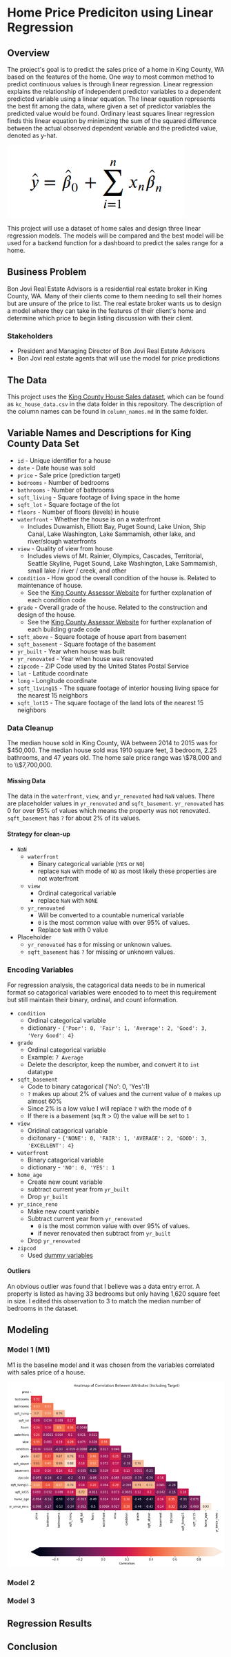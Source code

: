 # Home Price Prediciton using Linear Regression

## Overview
The project's goal is to predict the sales price of a home in King County, WA based on the features of the home. One way to most common method to predict continuous values is through linear regression. Linear regression explains the relationship of independent predictor variables to a dependent predicted variable using a linear equation. The linear equation represents the best fit among the data, where given a set of predictor variables the predicted value would be found.  Ordinary least squares linear regression finds this linear equation by minimizing the sum of the squared difference between the actual observed dependent variable and the predicted value, denoted as y-hat.

![Linear Equation](img/linear-eq.png)

This project will use a dataset of home sales and design three linear regression models. The models will be compared and the best model will be used for a backend function for a dashboard to predict the sales range for a home.

## Business Problem

Bon Jovi Real Estate Advisors is a residential real estate broker in King County, WA. Many of their clients come to them needing to sell their homes but are unsure of the price to list. The real estate broker wants us to design a model where they can take in the features of their client's home and determine which price to begin listing discussion with their client.

### Stakeholders
- President and Managing Director of Bon Jovi Real Estate Advisors
- Bon Jovi real estate agents that will use the model for price predictions

## The Data

This project uses the [King County House Sales dataset](https://www.kaggle.com/harlfoxem/housesalesprediction), which can be found as  `kc_house_data.csv` in the data folder in this repository. The description of the column names can be found in `column_names.md` in the same folder.

## Variable Names and Descriptions for King County Data Set
* `id` - Unique identifier for a house
* `date` - Date house was sold
* `price` - Sale price (prediction target)
* `bedrooms` - Number of bedrooms
* `bathrooms` - Number of bathrooms
* `sqft_living` - Square footage of living space in the home
* `sqft_lot` - Square footage of the lot
* `floors` - Number of floors (levels) in house
* `waterfront` - Whether the house is on a waterfront
  * Includes Duwamish, Elliott Bay, Puget Sound, Lake Union, Ship Canal, Lake Washington, Lake Sammamish, other lake, and river/slough waterfronts
* `view` - Quality of view from house
  * Includes views of Mt. Rainier, Olympics, Cascades, Territorial, Seattle Skyline, Puget Sound, Lake Washington, Lake Sammamish, small lake / river / creek, and other
* `condition` - How good the overall condition of the house is. Related to maintenance of house.
  * See the [King County Assessor Website](https://info.kingcounty.gov/assessor/esales/Glossary.aspx?type=r) for further explanation of each condition code
* `grade` - Overall grade of the house. Related to the construction and design of the house.
  * See the [King County Assessor Website](https://info.kingcounty.gov/assessor/esales/Glossary.aspx?type=r) for further explanation of each building grade code
* `sqft_above` - Square footage of house apart from basement
* `sqft_basement` - Square footage of the basement
* `yr_built` - Year when house was built
* `yr_renovated` - Year when house was renovated
* `zipcode` - ZIP Code used by the United States Postal Service
* `lat` - Latitude coordinate
* `long` - Longitude coordinate
* `sqft_living15` - The square footage of interior housing living space for the nearest 15 neighbors
* `sqft_lot15` - The square footage of the land lots of the nearest 15 neighbors

### Data Cleanup

The median house sold in King County, WA between 2014 to 2015 was for \$450,000. The median house sold was 1910 square feet, 3 bedroom, 2.25 bathrooms, and 47 years old. The home sale price range was \\$78,000 and to \\$7,700,000.

#### Missing Data

The data in the `waterfront`, `view`, and `yr_renovated` had `NaN` values. There are placeholder values in `yr_renovated` and `sqft_basement`. `yr_renovated` has 0 for over 95% of values which means the property was not renovated. `sqft_basement` has `?` for about 2% of its values.

#### Strategy for clean-up
- `NaN`
    - `waterfront`
        - Binary categorical variable (`YES` or `NO`)
        - replace `NaN` with mode of `NO` as most likely these properties are not waterfront
    - `view`
        - Ordinal categorical variable
        - replace `NaN` with `NONE` 
    - `yr_renovated`
        - Will be converted to a countable numerical variable
        - `0` is the most common value with over 95% of values. 
        - Replace `NaN` with 0 value
- Placeholder
    - `yr_renovated` has `0` for missing or unknown values.
    - `sqft_basement` has `?` for missing or unknown values.

### Encoding Variables
For regression analysis, the catagorical data needs to be in numerical format so catagorical variables were encoded to to meet this requirement but still maintain their binary, ordinal, and count information.

- `condition`
    - Ordinal categorical variable
    - dictionary - `{'Poor': 0, 'Fair': 1, 'Average': 2, 'Good': 3, 'Very Good': 4}`
- `grade`
    - Ordinal categorical variable
    - Example: `7 Average`
    - Delete the descriptor, keep the number, and convert it to `int` datatype
- `sqft_basement`
    - Code to binary catagorical ('No': 0, 'Yes':1)
    - `?` makes up about 2% of values and the current value of `0` makes up almost 60%
    - Since 2% is a low value I will replace `?` with the mode of `0`
    - If there is a basement (sq.ft > 0) the value will be set to `1`
- `view`
    - Oridinal catagorical variable
    - dicitonary - `{'NONE': 0, 'FAIR': 1, 'AVERAGE': 2, 'GOOD': 3, 'EXCELLENT': 4}`
- `waterfront`
    - Binary catagorical variable
    - dictionary - `'NO': 0, 'YES': 1`
- `home_age`
    - Create new count variable
    - subtract current year from `yr_built`
    - Drop `yr_built`
- `yr_since_reno`
    - Make new count variable  
    - Subtract current year from `yr_renovated`
        -  `0` is the most common value with over 95% of values.
        - if never renovated then subtract from `yr_built`
    - Drop `yr_renovated`
- `zipcod`
    - Used [dummy variables](https://en.wikipedia.org/wiki/Dummy_variable_(statistics))

#### Outliers
An obvious outlier was found that I believe was a data entry error. A property is listed as having 33  bedrooms but only having 1,620 square feet in size. I edited this observation to 3 to match the median number of bedrooms in the dataset.

## Modeling

### Model 1 (M1)
M1 is the baseline model and it was chosen from the variables correlated with sales price of a house.

![Correlation Heatmap](img/corr-heatmap.png)

### Model 2


### Model 3


## Regression Results

## Conclusion




